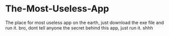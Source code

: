 # The-Most-Useless-App
The place for most useless app on the earth, just download the exe file and run it.
bro, dont tell anyone the secret behind this app, just run it. shhh 
